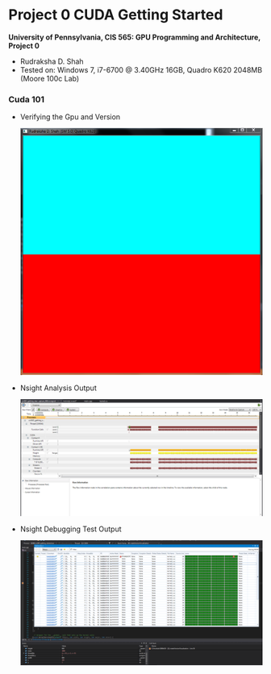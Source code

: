 Project 0 CUDA Getting Started
====================

**University of Pennsylvania, CIS 565: GPU Programming and Architecture, Project 0**

* Rudraksha D. Shah
* Tested on: Windows 7, i7-6700 @ 3.40GHz 16GB, Quadro K620 2048MB (Moore 100c Lab)

### Cuda 101

- Verifying the Gpu and Version

	![](images/ModefinedTitleBar.PNG)

- Nsight Analysis Output

	![](images/Analyze.PNG)
	
- Nsight Debugging Test Output

	![](images/CudaInfoandLocals.PNG)

